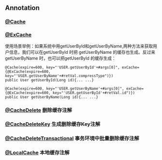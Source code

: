 ## Annotation

### [@Cache](../src/main/java/com/jarvis/cache/annotation/Cache.java "@Cache")

    

### [@ExCache](../src/main/java/com/jarvis/cache/annotation/ExCache.java "@ExCache")

  使用场景举例：如果系统中用getUserById和getUserByName,两种方法来获取用户信息，我们可以在getUserById 时把 getUserByName 的缓存也生成。反过来getUserByName 时，也可以把getUserById 的缓存生成：

    @Cache(expire=600, key="'USER.getUserById'+#args[0]", exCache={@ExCache(expire=600, key="'USER.getUserByName'+#retVal.compressType")})
    public User getUserById(Long id){... ...}
    
    @Cache(expire=600, key="'USER.getUserByName'+#args[0]", exCache={@ExCache(expire=600, key="'USER.getUserById'+#retVal.id")})
    public User getUserByName(Long id){... ...}
    
    
  

### [@CacheDelete](../src/main/java/com/jarvis/cache/annotation/CacheDelete.java "@CacheDelete") 删除缓存注解

### [@CacheDeleteKey](../src/main/java/com/jarvis/cache/annotation/CacheDeleteKey.java "@CacheDeleteKey") 生成删除缓存Key注解

### [@CacheDeleteTransactional](../src/main/java/com/jarvis/cache/annotation/CacheDeleteTransactional.java "@CacheDeleteTransactional") 事务环境中批量删除缓存注解
    
### [@LocalCache](../src/main/java/com/jarvis/cache/annotation/LocalCache.java "@LocalCache") 本地缓存注解